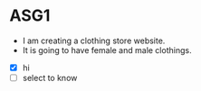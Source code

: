 # ASG1
- I am creating a clothing store website.
- It is going to have female and male clothings.
- [x] hi
- [ ] select to know
